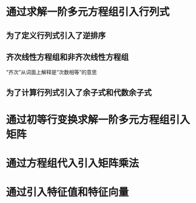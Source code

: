 # 通过求解一阶多元方程组引入行列式
## 为了定义行列式引入了逆排序
## 齐次线性方程组和非齐次线性方程组
“齐次”从词面上解释是“次数相等”的意思
## 为了计算行列式引入了余子式和代数余子式

# 通过初等行变换求解一阶多元方程组引入矩阵

# 通过方程组代入引入矩阵乘法

# 通过引入特征值和特征向量

